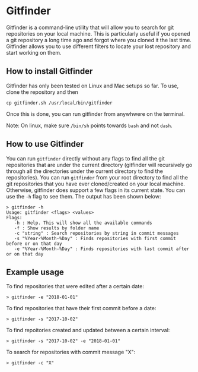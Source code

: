 # Gitfinder

Gitfinder is a command-line utility that will allow you to search for git repositories on your local machine. This
is particularly useful if you opened a git repository a long time ago and forgot where you cloned it the last time.
Gitfinder allows you to use different filters to locate your lost repository and start working on them.

## How to install Gitfinder

Gitfinder has only been tested on Linux and Mac setups so far. To use, clone the repository and then

```
cp gitfinder.sh /usr/local/bin/gitfinder
```

Once this is done, you can run gitfinder from anywhwere on the terminal. 

Note: On linux, make sure `/bin/sh` points towards `bash` and not `dash`.

## How to use Gitfinder

You can run `gitfinder` directly without any flags to find all the git repositories that are under the current directory
(gitfinder will recursively go through all the directories under the current directory to find the repositories). You
can run `gitfinder` from your root directory to find all the git repositories that you have ever cloned/created on your
local machine. Otherwise, gitfinder does support a few flags in its current state. You can use the `-h` flag to see them.
The output has been shown below:

```
> gitfinder -h
Usage: gitfinder <flags> <values>
Flags:
   -h : Help. This will show all the available commands
   -f : Show results by folder name
   -c "string" : Search repositories by string in commit messages
   -s "%Year-%Month-%Day" : Finds repositories with first commit before or on that day
   -e "%Year-%Month-%Day" : Finds repositories with last commit after or on that day
```

## Example usage

To find repositories that were edited after a certain date:

```
> gitfinder -e "2018-01-01"
```

To find repositories that have their first commit before a date:

```
> gitfinder -s "2017-10-02"
```

To find repoitories created and updated between a certain interval:

```
> gitfinder -s "2017-10-02" -e "2018-01-01"
```

To search for repositories with commit message "X":

```
> gitfinder -c "X"
```
